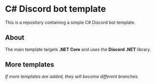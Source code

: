 # C# Discord bot template

This is a repository containing a simple C# Discord bot template.

## About

The main template targets **.NET Core** and uses the **Discord .NET** library.

## More templates

_If more templates are added, they will become different branches._
